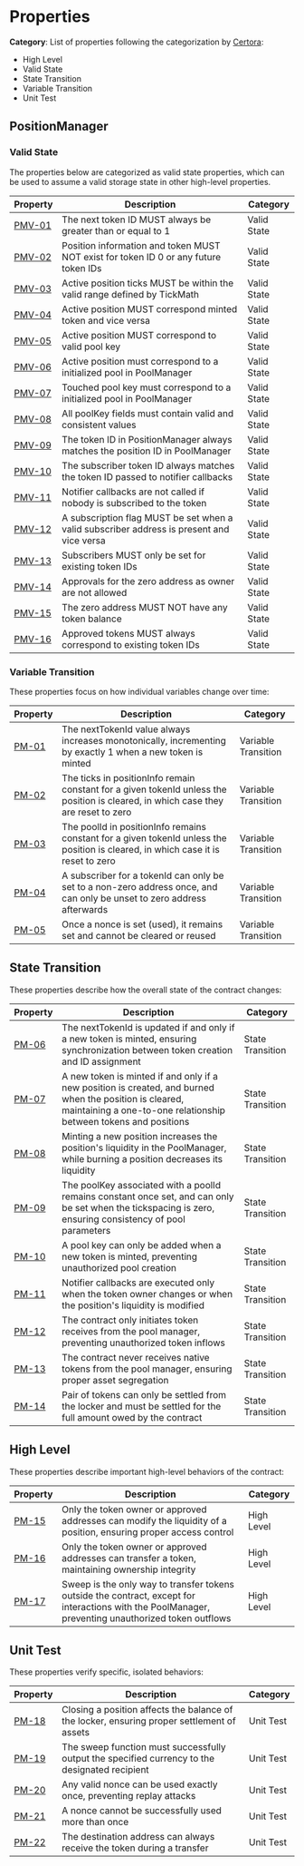# Properties

**Category**: List of properties following the categorization by [Certora](https://github.com/Certora/Tutorials/blob/master/06.Lesson_ThinkingProperties/Categorizing_Properties.pdf):

- High Level
- Valid State
- State Transition
- Variable Transition
- Unit Test

## PositionManager

### Valid State

The properties below are categorized as valid state properties, which can be used to assume a valid storage state in other high-level properties.

| Property | Description | Category |
| --- | --- | --- |
| [PMV-01](./specs/PositionManagerValidState.spec#L87) | The next token ID MUST always be greater than or equal to 1 | Valid State |
| [PMV-02](./specs/PositionManagerValidState.spec#L91) | Position information and token MUST NOT exist for token ID 0 or any future token IDs | Valid State |
| [PMV-03](./specs/PositionManagerValidState.spec#L101) | Active position ticks MUST be within the valid range defined by TickMath | Valid State |
| [PMV-04](./specs/PositionManagerValidState.spec#L115) | Active position MUST correspond minted token and vice versa | Valid State |
| [PMV-05](./specs/PositionManagerValidState.spec#L126) | Active position MUST correspond to valid pool key | Valid State |
| [PMV-06](./specs/PositionManagerValidState.spec#L159) | Active position must correspond to a initialized pool in PoolManager | Valid State |
| [PMV-07](./specs/PositionManagerValidState.spec#L186) | Touched pool key must correspond to a initialized pool in PoolManager | Valid State |
| [PMV-08](./specs/PositionManagerValidState.spec#L198) | All poolKey fields must contain valid and consistent values | Valid State |
| [PMV-09](./specs/PositionManagerValidState.spec#L215) | The token ID in PositionManager always matches the position ID in PoolManager | Valid State |
| [PMV-10](./specs/PositionManagerValidState.spec#L228) | The subscriber token ID always matches the token ID passed to notifier callbacks | Valid State |
| [PMV-11](./specs/PositionManagerValidState.spec#L237) | Notifier callbacks are not called if nobody is subscribed to the token | Valid State |
| [PMV-12](./specs/PositionManagerValidState.spec#L255) | A subscription flag MUST be set when a valid subscriber address is present and vice versa | Valid State |
| [PMV-13](./specs/PositionManagerValidState.spec#L264) | Subscribers MUST only be set for existing token IDs | Valid State |
| [PMV-14](./specs/PositionManagerValidState.spec#L274) | Approvals for the zero address as owner are not allowed | Valid State |
| [PMV-15](./specs/PositionManagerValidState.spec#L283) | The zero address MUST NOT have any token balance | Valid State |
| [PMV-16](./specs/PositionManagerValidState.spec#L292) | Approved tokens MUST always correspond to existing token IDs | Valid State |

### Variable Transition

These properties focus on how individual variables change over time:

| Property | Description | Category |
| --- | --- | --- |
| [PM-01](./specs/PositionManager.spec#L14) | The nextTokenId value always increases monotonically, incrementing by exactly 1 when a new token is minted | Variable Transition |
| [PM-02](./specs/PositionManager.spec#L26) | The ticks in positionInfo remain constant for a given tokenId unless the position is cleared, in which case they are reset to zero | Variable Transition |
| [PM-03](./specs/PositionManager.spec#L50) | The poolId in positionInfo remains constant for a given tokenId unless the position is cleared, in which case it is reset to zero | Variable Transition |
| [PM-04](./specs/PositionManager.spec#L70) | A subscriber for a tokenId can only be set to a non-zero address once, and can only be unset to zero address afterwards | Variable Transition |
| [PM-05](./specs/PositionManager.spec#L84) | Once a nonce is set (used), it remains set and cannot be cleared or reused | Variable Transition |

## State Transition

These properties describe how the overall state of the contract changes:

| Property | Description | Category |
| --- | --- | --- |
| [PM-06](./specs/PositionManager.spec#L100) | The nextTokenId is updated if and only if a new token is minted, ensuring synchronization between token creation and ID assignment | State Transition |
| [PM-07](./specs/PositionManager.spec#L121) | A new token is minted if and only if a new position is created, and burned when the position is cleared, maintaining a one-to-one relationship between tokens and positions | State Transition |
| [PM-08](./specs/PositionManager.spec#L148) | Minting a new position increases the position's liquidity in the PoolManager, while burning a position decreases its liquidity | State Transition |
| [PM-09](./specs/PositionManager.spec#L182) | The poolKey associated with a poolId remains constant once set, and can only be set when the tickspacing is zero, ensuring consistency of pool parameters | State Transition |
| [PM-10](./specs/PositionManager.spec#L244) | A pool key can only be added when a new token is minted, preventing unauthorized pool creation | State Transition |
| [PM-11](./specs/PositionManager.spec#L292) | Notifier callbacks are executed only when the token owner changes or when the position's liquidity is modified | State Transition |
| [PM-12](./specs/PositionManager.spec#L382) | The contract only initiates token receives from the pool manager, preventing unauthorized token inflows | State Transition |
| [PM-13](./specs/PositionManager.spec#L403) | The contract never receives native tokens from the pool manager, ensuring proper asset segregation | State Transition |
| [PM-14](./specs/PositionManager.spec#L423) | Pair of tokens can only be settled from the locker and must be settled for the full amount owed by the contract | State Transition |

## High Level

These properties describe important high-level behaviors of the contract:

| Property | Description | Category |
| --- | --- | --- |
| [PM-15](./specs/PositionManager.spec#L480) | Only the token owner or approved addresses can modify the liquidity of a position, ensuring proper access control | High Level |
| [PM-16](./specs/PositionManager.spec#L514) | Only the token owner or approved addresses can transfer a token, maintaining ownership integrity | High Level |
| [PM-17](./specs/PositionManager.spec#L541) | Sweep is the only way to transfer tokens outside the contract, except for interactions with the PoolManager, preventing unauthorized token outflows | High Level |

## Unit Test

These properties verify specific, isolated behaviors:

| Property | Description | Category |
| --- | --- | --- |
| [PM-18](./specs/PositionManager.spec#L582) | Closing a position affects the balance of the locker, ensuring proper settlement of assets | Unit Test |
| [PM-19](./specs/PositionManager.spec#L607) | The sweep function must successfully output the specified currency to the designated recipient | Unit Test |
| [PM-20](./specs/PositionManager.spec#L645) | Any valid nonce can be used exactly once, preventing replay attacks | Unit Test |
| [PM-21](./specs/PositionManager.spec#L664) | A nonce cannot be successfully used more than once | Unit Test |
| [PM-22](./specs/PositionManager.spec#L679) | The destination address can always receive the token during a transfer | Unit Test |